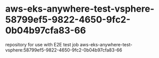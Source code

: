 # aws-eks-anywhere-test-vsphere-58799ef5-9822-4650-9fc2-0b04b97cfa83-66
repository for use with E2E test job aws-eks-anywhere-test-vsphere:58799ef5-9822-4650-9fc2-0b04b97cfa83-66

